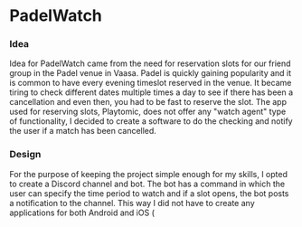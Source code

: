 # PadelWatch

### Idea
Idea for PadelWatch came from the need for reservation slots for our friend group in the Padel venue in Vaasa.
Padel is quickly gaining popularity and it is common to have every evening timeslot reserved in the venue.
It became tiring to check different dates multiple times a day to see if there has been a cancellation and even then, you had to be fast to reserve the slot.
The app used for reserving slots, Playtomic, does not offer any "watch agent" type of functionality, I decided to create a software to do the checking and notify the user if a match has been cancelled.

### Design
For the purpose of keeping the project simple enough for my skills, I opted to create a Discord channel and bot. The bot has a command in which the user can specify the time period to watch and if a slot opens, the bot posts a notification to the channel. This way I did not have to create any applications for both Android and iOS (

